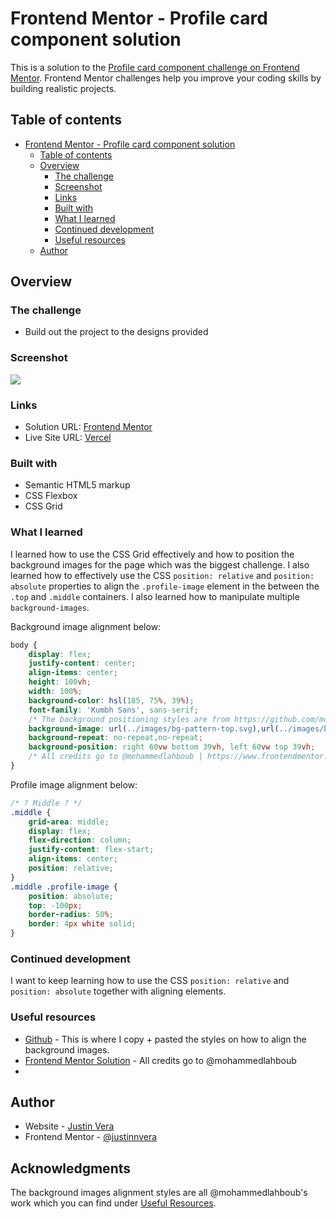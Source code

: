 # Frontend Mentor - Profile card component solution

This is a solution to the [Profile card component challenge on Frontend Mentor](https://www.frontendmentor.io/challenges/profile-card-component-cfArpWshJ). Frontend Mentor challenges help you improve your coding skills by building realistic projects. 

## Table of contents

- [Frontend Mentor - Profile card component solution](#frontend-mentor---profile-card-component-solution)
  - [Table of contents](#table-of-contents)
  - [Overview](#overview)
    - [The challenge](#the-challenge)
    - [Screenshot](#screenshot)
    - [Links](#links)
    - [Built with](#built-with)
    - [What I learned](#what-i-learned)
    - [Continued development](#continued-development)
    - [Useful resources](#useful-resources)
  - [Author](#author)

## Overview

### The challenge

- Build out the project to the designs provided

### Screenshot

![](screenshot.jpg)

### Links

- Solution URL: [Frontend Mentor](https://www.frontendmentor.io/challenges/profile-card-component-cfArpWshJ/hub/profile-card-component-css-flexbox-and-grid-B-KtvrgRLC)
- Live Site URL: [Vercel](https://profile-card-component-psi-wine.vercel.app)

### Built with

- Semantic HTML5 markup
- CSS Flexbox
- CSS Grid

### What I learned

I learned how to use the CSS Grid effectively and how to position the background images for the page which was the biggest challenge. I also learned how to effectively use the CSS `position: relative` and `position: absolute` properties to align the `.profile-image` element in the between the  `.top` and `.middle` containers. I also learned how to manipulate multiple `background-images`.

Background image alignment below: 
```css
body {
    display: flex;
    justify-content: center;
    align-items: center;
    height: 100vh;
    width: 100%;
    background-color: hsl(185, 75%, 39%);
    font-family: 'Kumbh Sans', sans-serif;
    /* The background positioning styles are from https://github.com/mohammedlahboub/Profile-card-component/blob/main/css/styles.css */
    background-image: url(../images/bg-pattern-top.svg),url(../images/bg-pattern-bottom.svg);
    background-repeat: no-repeat,no-repeat;
    background-position: right 60vw bottom 39vh, left 60vw top 39vh;
    /* All credits go to @mohammedlahboub | https://www.frontendmentor.io/solutions/solution-for-profile-card-component-with-my-custom-theme-nK0RrhZBbi */
}
```

Profile image alignment below:
```css
/* ? Middle ? */
.middle {
    grid-area: middle;
    display: flex;
    flex-direction: column;
    justify-content: flex-start;
    align-items: center;
    position: relative;
}
.middle .profile-image {
    position: absolute;
    top: -100px;
    border-radius: 50%;
    border: 4px white solid;
}
```
### Continued development

I want to keep learning how to use the CSS `position: relative` and `position: absolute` together with aligning elements. 

### Useful resources

- [Github](https://github.com/mohammedlahboub/Profile-card-component/blob/main/css/styles.css) - This is where I copy + pasted the styles on how to align the background images.
- [Frontend Mentor Solution](https://www.frontendmentor.io/solutions/solution-for-profile-card-component-with-my-custom-theme-nK0RrhZBbi) - All credits go to @mohammedlahboub
- 
## Author

- Website - [Justin Vera](https://www.justinvera.com)
- Frontend Mentor - [@justinnvera](https://www.frontendmentor.io/profile/justinnvera)

## Acknowledgments

The background images alignment styles are all @mohammedlahboub's work which you can find under [Useful Resources](#Useful-resources).
